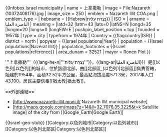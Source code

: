 {{Infobox Israel municipality
| name = 上拿撒勒
| image = File:Nazareth (10372408176).jpg
| image_size = 250
| emblem = Nazareth Illit COA.png
| emblem_type = 
| hebname = {{Hebrew|נָצְרַת עִלִּית}}
| ISO = 
| arname = الناصرة العليا
| meaning = 
|latd=32 |latm=43 |lats=0 |latNS=N
|longd=35 |longm=20 |longs=0 |longEW=E
| pushpin_label_position = top
| founded = 1957年
| type = city
| typefrom = 1974年
| Country = {{flagcountry|ISR}}
| district = north
| popyear = {{Israel populations|Year}}
| population = {{Israel populations|Nazerat Illit}}
| population_footnotes = {{Israel populations|reference}}
| area_dunam = 32521
| mayor = Ronen Plot
}}

'''上拿撒勒'''（{{lang-he-n|'''נָצְרַת עִלִּית'''}}，{{lang-ar|الناصرة العليا}}）是[[以色列|以色列]]的城市，位於該國北部，由[[北部區_(以色列)|北部區]]負責管轄，始建於1954年，面積32.52平方公里，最高點海拔高度571.3米，2007年人口43,100，居民主要信奉[[猶太教|猶太教]]。

==外部連結==
* [http://www.nazareth-illit.muni.il/ Nazareth Illit municipal website]
* [http://maps.google.com/maps?z=14&ll=32.7076,35.3225&t=k Satellite image] of the city from [[Google_Earth|Google Earth]]

{{Israel-geo-stub}}
[[Category:以色列城市|Category:以色列城市]]
[[Category:以色列北部区|Category:以色列北部区]]